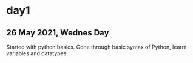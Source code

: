 # day1
## 26 May 2021, Wednes Day
Started with python basics. Gone through basic syntax of Python, learnt variables and datatypes.

